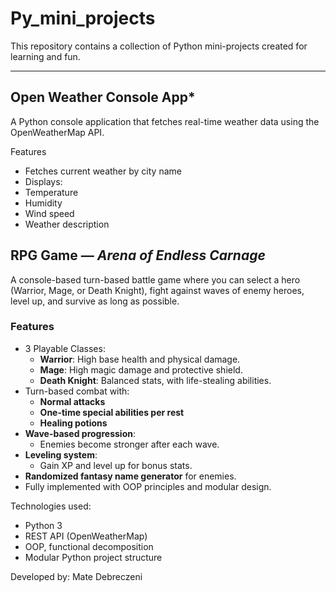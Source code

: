 # Py_mini_projects

This repository contains a collection of Python mini-projects created for learning and fun.

---

## Open Weather Console App*
A Python console application that fetches real-time weather data using the OpenWeatherMap API.

Features
- Fetches current weather by city name
- Displays:
- Temperature
- Humidity
- Wind speed
- Weather description


## RPG Game — *Arena of Endless Carnage*

A console-based turn-based battle game where you can select a hero (Warrior, Mage, or Death Knight), fight against waves of enemy heroes, level up, and survive as long as possible.

### Features
- 3 Playable Classes:
  - **Warrior**: High base health and physical damage.
  - **Mage**: High magic damage and protective shield.
  - **Death Knight**: Balanced stats, with life-stealing abilities.
- Turn-based combat with:
  - **Normal attacks**
  - **One-time special abilities per rest**
  - **Healing potions**
- **Wave-based progression**:
  - Enemies become stronger after each wave.
- **Leveling system**:
  - Gain XP and level up for bonus stats.
- **Randomized fantasy name generator** for enemies.
- Fully implemented with OOP principles and modular design.


Technologies used:

- Python 3
- REST API (OpenWeatherMap)
- OOP, functional decomposition
- Modular Python project structure

Developed by: Mate Debreczeni

